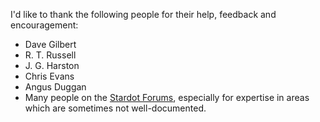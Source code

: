 I'd like to thank the following people for their help, feedback and
encouragement:

- Dave Gilbert
- R. T. Russell
- J. G. Harston
- Chris Evans
- Angus Duggan
- Many people on the [Stardot
  Forums](https://stardot.org.uk/forums/), especially for expertise in
  areas which are sometimes not well-documented.
